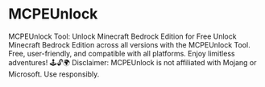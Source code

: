 # MCPEUnlock
MCPEUnlock Tool: Unlock Minecraft Bedrock Edition for Free Unlock Minecraft Bedrock Edition across all versions with the MCPEUnlock Tool. Free, user-friendly, and compatible with all platforms. Enjoy limitless adventures! 🕹️🔓🌍  Disclaimer: MCPEUnlock is not affiliated with Mojang or Microsoft. Use responsibly.
